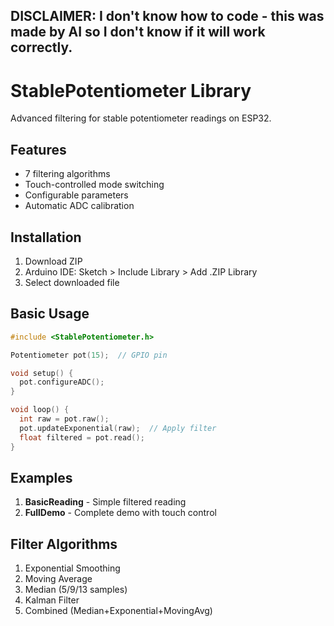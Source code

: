 ## DISCLAIMER: I don't know how to code - this was made by AI so I don't know if it will work correctly.

# StablePotentiometer Library

Advanced filtering for stable potentiometer readings on ESP32.

## Features
- 7 filtering algorithms
- Touch-controlled mode switching
- Configurable parameters
- Automatic ADC calibration

## Installation
1. Download ZIP
2. Arduino IDE: Sketch > Include Library > Add .ZIP Library
3. Select downloaded file

## Basic Usage
```cpp
#include <StablePotentiometer.h>

Potentiometer pot(15);  // GPIO pin

void setup() {
  pot.configureADC();
}

void loop() {
  int raw = pot.raw();
  pot.updateExponential(raw);  // Apply filter
  float filtered = pot.read();
}
```

## Examples
1. **BasicReading** - Simple filtered reading
2. **FullDemo** - Complete demo with touch control

## Filter Algorithms
1. Exponential Smoothing
2. Moving Average
3. Median (5/9/13 samples)
4. Kalman Filter
5. Combined (Median+Exponential+MovingAvg)